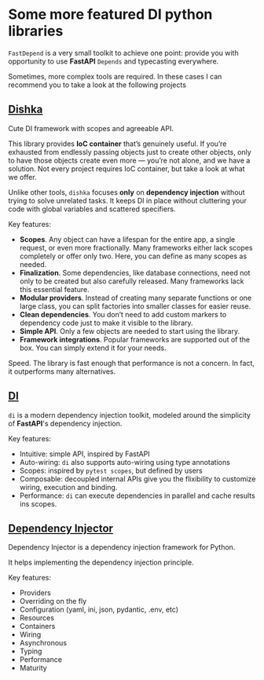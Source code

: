 # Some more featured DI python libraries

`FastDepend` is a very small toolkit to achieve one point: provide you with opportunity to use **FastAPI** `Depends` and typecasting everywhere.

Sometimes, more complex tools are required. In these cases I can recommend you to take a look at the following projects

## [Dishka](https://dishka.readthedocs.io/en/stable/)

Cute DI framework with scopes and agreeable API.

This library provides **IoC container** that’s genuinely useful. If you’re exhausted from endlessly passing objects just to create other objects, only to have those objects create even more — you’re not alone, and we have a solution. Not every project requires IoC container, but take a look at what we offer.

Unlike other tools, `dishka` focuses **only** on **dependency injection** without trying to solve unrelated tasks. It keeps DI in place without cluttering your code with global variables and scattered specifiers.

Key features:

* **Scopes**. Any object can have a lifespan for the entire app, a single request, or even more fractionally. Many frameworks either lack scopes completely or offer only two. Here, you can define as many scopes as needed.
* **Finalization**. Some dependencies, like database connections, need not only to be created but also carefully released. Many frameworks lack this essential feature.
* **Modular providers**. Instead of creating many separate functions or one large class, you can split factories into smaller classes for easier reuse.
* **Clean dependencies**. You don’t need to add custom markers to dependency code just to make it visible to the library.
* **Simple API**. Only a few objects are needed to start using the library.
* **Framework integrations**. Popular frameworks are supported out of the box. You can simply extend it for your needs.

Speed. The library is fast enough that performance is not a concern. In fact, it outperforms many alternatives.

## [DI](https://adriangb.com/di/)

`di` is a modern dependency injection toolkit, modeled around the simplicity of **FastAPI**'s dependency injection.

Key features:

* Intuitive: simple API, inspired by FastAPI
* Auto-wiring: `di` also supports auto-wiring using type annotations
* Scopes: inspired by `pytest scopes`, but defined by users
* Composable: decoupled internal APIs give you the flixibility to customize wiring, execution and binding.
* Performance: `di` can execute dependencies in parallel and cache results ins scopes.

## [Dependency Injector](https://python-dependency-injector.etc-labs.org)

Dependency Injector is a dependency injection framework for Python.

It helps implementing the dependency injection principle.

Key features:

* Providers
* Overriding on the fly
* Configuration (yaml, ini, json, pydantic, .env, etc)
* Resources
* Containers
* Wiring
* Asynchronous
* Typing
* Performance
* Maturity
